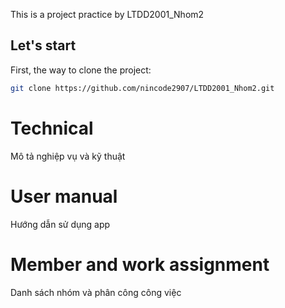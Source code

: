 This is a project practice by LTDD2001_Nhom2

## Let's start

First, the way to clone the project:
```bash
git clone https://github.com/nincode2907/LTDD2001_Nhom2.git
```

# Technical
  Mô tả nghiệp vụ và kỹ thuật

# User manual
  Hướng dẫn sử dụng app

# Member and work assignment
  Danh sách nhóm và phân công công việc
